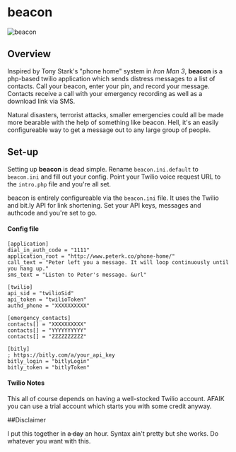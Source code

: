 # beacon

![beacon](http://oyster.ignimgs.com/wordpress/stg.ign.com/2012/10/ET_topart21.jpg)

## Overview

Inspired by Tony Stark's "phone home" system in *Iron Man 3*, **beacon** is a php-based twilio application which sends distress messages to a list of contacts. Call your beacon, enter your pin, and record your message. Contacts receive a call with your emergency recording as well as a download link via SMS.

Natural disasters, terrorist attacks, smaller emergencies could all be made more bearable with the help of something like beacon. Hell, it's an easily configureable way to get a message out to any large group of people.

## Set-up

Setting up **beacon** is dead simple. Rename `beacon.ini.default` to `beacon.ini` and fill out your config. Point your Twilio voice request URL to the `intro.php` file and you're all set.

beacon is entirely configureable via the `beacon.ini` file. It uses the Twilio and bit.ly API for link shortening. Set your API keys, messages and authcode and you're set to go.  

#### Config file

	[application]
	dial_in_auth_code = "1111" 
	application_root = "http://www.peterk.co/phone-home/"
	call_text = "Peter left you a message. It will loop continuously until you hang up."
	sms_text = "Listen to Peter's message. &url"

	[twilio]
	api_sid = "twilioSid"
	api_token = "twilioToken"
	authd_phone = "XXXXXXXXXX"

	[emergency_contacts]
	contacts[] = "XXXXXXXXXX"
	contacts[] = "YYYYYYYYYY"
	contacts[] = "ZZZZZZZZZZ"

	[bitly]
	; https://bitly.com/a/your_api_key
	bitly_login = "bitlyLogin"
	bitly_token = "bitlyToken"
	
#### Twilio Notes

This all of course depends on having a well-stocked Twilio account. AFAIK you can use a trial account which starts you with some credit anyway.

##Disclaimer

I put this together in ~~a day~~ an hour. Syntax ain't pretty but she works. Do whatever you want with this.